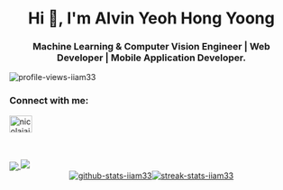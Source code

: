 <h1 align="center">Hi 👋, I'm Alvin Yeoh Hong Yoong</h1>

<h3 align="center">Machine Learning & Computer Vision Engineer | Web Developer | Mobile Application Developer.</h3>

<p align="left"> <img src="https://komarev.com/ghpvc/?username=iiam33&label=Profile%20views&color=0e75b6&style=flat-square" alt="profile-views-iiam33" /> </p>

<h3 align="left">Connect with me:</h3>
<p align="left">
  <a href="https://linkedin.com/in/alvin-yeoh-hong-yoong" target="blank"><img align="center" src="https://raw.githubusercontent.com/rahuldkjain/github-profile-readme-generator/master/src/images/icons/Social/linked-in-alt.svg" alt="nicolaiai" height="30" width="40" />
</p>

<br/>
<br/>

<img align="center" src="https://github-readme-stats.vercel.app/api/top-langs/?username=iiam33&theme=light&hide=HTML&langs_count=10&layout=compact" />
<img src="https://github-readme-stats-git-masterrstaa-rickstaa.vercel.app/api/top-langs/?username=iiam33" />

<div align="center" style="display: flex; align-items: center; justify-content: center;">
  <div align="left" width="50%" style="position: relative;">
    <img align="center" src="https://github-readme-stats.vercel.app/api?username=iiam33&show_icons=true&theme=light&locale=en" alt="github-stats-iiam33" />
  </div>
  <div align="right" width="50%" style="position: relative;">
    <img align="center" src="https://github-readme-streak-stats.herokuapp.com/?user=iiam33&theme=light" alt="streak-stats-iiam33" />
  </div>
</>


